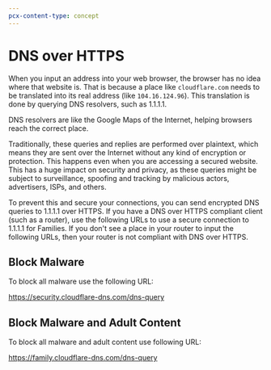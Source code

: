 ```yaml
---
pcx-content-type: concept
---
```


# DNS over HTTPS

When you input an address into your web browser, the browser has no idea where that website is. That is because a place like `cloudflare.com` needs to be translated into its real address (like `104.16.124.96`). This translation is done by querying DNS resolvers, such as 1.1.1.1. 

DNS resolvers are like the Google Maps of the Internet, helping browsers reach the correct place. 

Traditionally, these queries and replies are performed over plaintext, which means they are sent over the Internet without any kind of encryption or protection. This happens even when you are accessing a secured website. This has a huge impact on security and privacy, as these queries might be subject to surveillance, spoofing and tracking by malicious actors, advertisers, ISPs, and others.

To prevent this and secure your connections, you can send encrypted DNS queries to 1.1.1.1 over HTTPS. If you have a DNS over HTTPS compliant client (such as a router), use the following URLs to use a secure connection to 1.1.1.1 for Families. If you don't see a place in your router to input the following URLs, then your router is not compliant with DNS over HTTPS.

## Block Malware

To block all malware use the following URL:

https://security.cloudflare-dns.com/dns-query

## Block Malware and Adult Content

To block all malware and adult content use following URL:

https://family.cloudflare-dns.com/dns-query